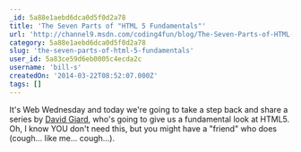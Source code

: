 ```yaml
---
_id: 5a88e1aebd6dca0d5f0d2a78
title: 'The Seven Parts of "HTML 5 Fundamentals"'
url: 'http://channel9.msdn.com/coding4fun/blog/The-Seven-Parts-of-HTML-5-Fundamentals-'
category: 5a88e1aebd6dca0d5f0d2a78
slug: 'the-seven-parts-of-html-5-fundamentals'
user_id: 5a83ce59d6eb0005c4ecda2c
username: 'bill-s'
createdOn: '2014-03-22T08:52:07.000Z'
tags: []
---
```


It's Web Wednesday and today we're going to take a step back and share a series by <a href="http://www.davidgiard.com/" target="_blank">David Giard</a>, who's going to give us a fundamental look at HTML5. Oh, I know YOU don't need this, but you might have a "friend" who does (cough... like me... cough...).
